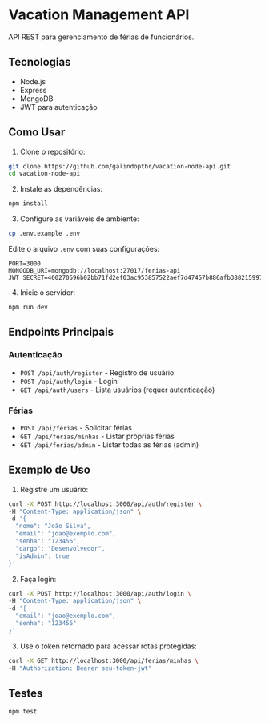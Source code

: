 # Vacation Management API

API REST para gerenciamento de férias de funcionários.

## Tecnologias

- Node.js
- Express
- MongoDB
- JWT para autenticação

## Como Usar

1. Clone o repositório:
```bash
git clone https://github.com/galindoptbr/vacation-node-api.git
cd vacation-node-api
```

2. Instale as dependências:
```bash
npm install
```

3. Configure as variáveis de ambiente:
```bash
cp .env.example .env
```
Edite o arquivo `.env` com suas configurações:
```env
PORT=3000
MONGODB_URI=mongodb://localhost:27017/ferias-api
JWT_SECRET=400270596b02bb71fd2ef03ac953857522aef7d47457b886afb388215997423e0709ccaad8726d2a0db0e01175dd771f1eee6080d01f4d4df576955a2ae0044c
```

4. Inicie o servidor:
```bash
npm run dev
```

## Endpoints Principais

### Autenticação
- `POST /api/auth/register` - Registro de usuário
- `POST /api/auth/login` - Login
- `GET /api/auth/users` - Lista usuários (requer autenticação)

### Férias
- `POST /api/ferias` - Solicitar férias
- `GET /api/ferias/minhas` - Listar próprias férias
- `GET /api/ferias/admin` - Listar todas as férias (admin)

## Exemplo de Uso

1. Registre um usuário:
```bash
curl -X POST http://localhost:3000/api/auth/register \
-H "Content-Type: application/json" \
-d '{
  "nome": "João Silva",
  "email": "joao@exemplo.com",
  "senha": "123456",
  "cargo": "Desenvolvedor",
  "isAdmin": true
}'
```

2. Faça login:
```bash
curl -X POST http://localhost:3000/api/auth/login \
-H "Content-Type: application/json" \
-d '{
  "email": "joao@exemplo.com",
  "senha": "123456"
}'
```

3. Use o token retornado para acessar rotas protegidas:
```bash
curl -X GET http://localhost:3000/api/ferias/minhas \
-H "Authorization: Bearer seu-token-jwt"
```

## Testes

```bash
npm test
``` 